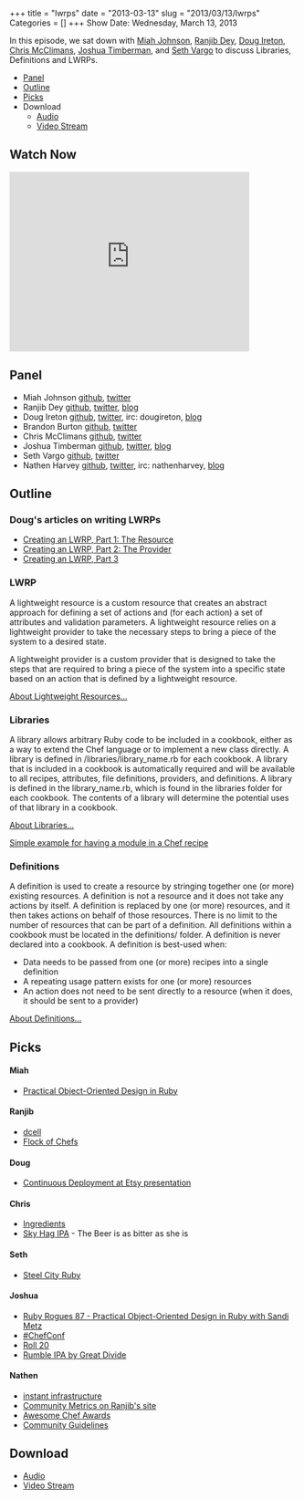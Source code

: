 +++
title = "lwrps"
date = "2013-03-13"
slug = "2013/03/13/lwrps"
Categories = []
+++
Show Date:  Wednesday, March 13, 2013

In this episode, we sat down with [Miah Johnson](http://twitter.com/miah_), 
[Ranjib Dey](http://twitter.com/ranjibdey),
[Doug Ireton](http://twitter.com/dougireton),
[Chris McClimans](http://twitter.com/hippiehacker),
[Joshua Timberman](http://twitter.com/jtimberman), and
[Seth Vargo](http://twitter.com/sethvargo) to discuss Libraries, Definitions and LWRPs.

* [Panel](http://foodfightshow.org/2013/03/lwrps.html#panel)
* [Outline](http://foodfightshow.org/2013/03/lwrps.html#outline)
* [Picks](http://foodfightshow.org/2013/03/lwrps.html#picks)
* Download
  * [Audio](http://traffic.libsyn.com/foodfight/Food-Fight-Show-45-LWRPs.mp3)
  * [Video Stream](http://www.youtube.com/watch?v=sdPIiho1RLY)


## Watch Now

<iframe width="420" height="315" src="http://www.youtube.com/embed/sdPIiho1RLY" frameborder="0" allowfullscreen></iframe>

<!-- more -->

Panel<a name="panel"></a>
-----

* Miah Johnson [github](https://github.com/miah), [twitter](https://twitter.com/miah_)
* Ranjib Dey [github](https://github.com/ranjib), [twitter](https://twitter.com/ranjibdey), [blog](http://ranjib.posterous.com/)
* Doug Ireton [github](http://github.com/dougireton), [twitter](http://twitter.com/dougireton), irc: dougireton, [blog](http://dougireton.com)
* Brandon Burton [github](http://github.com/solarce), [twitter](https://twitter.com/solarce)
* Chris McClimans [github](http://github.com/hh), [twitter](https://twitter.com/hippiehacker)
* Joshua Timberman [github](http://github.com/jtimberman), [twitter](https://twitter.com/jtimberman), [blog](http://jtimberman.housepub.org/)
* Seth Vargo [github](http://github.com/sethvargo), [twitter](https://twitter.com/sethvargo)
* Nathen Harvey [github](http://github.com/nathenharvey), [twitter](http://twitter.com/nathenharvey), irc: nathenharvey, [blog](http://nathenharvey.com)

Outline
-------
### Doug's articles on writing LWRPs
* [Creating an LWRP, Part 1:  The Resource](http://dougireton.com/blog/2012/12/31/creating-an-lwrp/)
* [Creating an LWRP, Part 2:  The Provider](http://dougireton.com/blog/2013/01/07/creating-an-lwrp-part-2/)
* [Creating an LWRP, Part 3](http://dougireton.com/blog/2013/01/13/creating-an-lwrp-part-3/)

### LWRP
A lightweight resource is a custom resource that creates an abstract approach for defining a set of actions and (for each action) a set of attributes and validation parameters. A lightweight resource relies on a lightweight provider to take the necessary steps to bring a piece of the system to a desired state.

A lightweight provider is a custom provider that is designed to take the steps that are required to bring a piece of the system into a specific state based on an action that is defined by a lightweight resource.

[About Lightweight Resources...](http://docs.opscode.com/lwrp.html)

### Libraries
A library allows arbitrary Ruby code to be included in a cookbook, either as a way to extend the Chef language or to implement a new class directly. A library is defined in /libraries/library_name.rb for each cookbook. A library that is included in a cookbook is automatically required and will be available to all recipes, attributes, file definitions, providers, and definitions. A library is defined in the library_name.rb, which is found in the libraries folder for each cookbook. The contents of a library will determine the potential uses of that library in a cookbook.

[About Libraries...](http://docs.opscode.com/essentials_cookbook_libraries.html)

[Simple example for having a module in a Chef recipe](https://github.com/sethvargo-cookbooks/swap/blob/master/libraries/swapfile.rb)
 
### Definitions
A definition is used to create a resource by stringing together one (or more) existing resources. A definition is not a resource and it does not take any actions by itself. A definition is replaced by one (or more) resources, and it then takes actions on behalf of those resources. There is no limit to the number of resources that can be part of a definition. All definitions within a cookbook must be located in the definitions/ folder. A definition is never declared into a cookbook. A definition is best-used when:

* Data needs to be passed from one (or more) recipes into a single definition
* A repeating usage pattern exists for one (or more) resources
* An action does not need to be sent directly to a resource (when it does, it should be sent to a provider)

[About Definitions...](http://docs.opscode.com/essentials_cookbook_definitions.html)

Picks<a name="picks"></a>
----
#### Miah
* [Practical Object-Oriented Design in Ruby](http://www.poodr.info/)


#### Ranjib
* [dcell](https://github.com/celluloid/dcell)
* [Flock of Chefs](https://github.com/chrisroberts/flock_of_chefs)


#### Doug
* [Continuous Deployment at Etsy presentation](http://www.slideshare.net/mobile/500startups/ross-synder-etsy-sxsw-lean-startup-2013)

#### Chris
* [Ingredients](http://ingredients.easybake.cd/)
* [Sky Hag IPA](http://airwaysbrewing.com/our-beer/) - The Beer is as  bitter as she is


#### Seth
* [Steel City Ruby](http://steelcityruby.org/cfp.html)

#### Joshua
* [Ruby Rogues 87 - Practical Object-Oriented Design in Ruby with Sandi Metz](http://rubyrogues.com/087-rr-book-clubpractical-object-oriented-design-in-ruby-with-sandi-metz/)
* [#ChefConf](http://chefconf.opscode.com)
* [Roll 20](http://roll20.net/)
* [Rumble IPA by Great Divide](http://greatdivide.com/beer/seasonal/rumble-ipa/)


#### Nathen
* [instant infrastructure]()
* [Community Metrics on Ranjib's site](http://ranjib.com/2013/03/05/community-cookbooks-at-a-glance/)
* [Awesome Chef Awards](http://info.opscode.com/awesome-chefs)
* [Community Guidelines](http://docs.opscode.com/community_guidelines.html)
 
Download
--------
  * [Audio](http://traffic.libsyn.com/foodfight/Food-Fight-Show-45-LWRPs.mp3)
  * [Video Stream](http://www.youtube.com/watch?v=sdPIiho1RLY)
